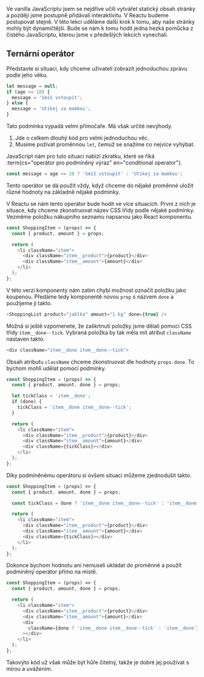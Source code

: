 Ve vanilla JavaScriptu jsem se nejdříve učili vytvářet statický obsah stránky a později jsme postupně přidávali interaktivitu. V Reactu budeme postupovat stejně. V této lekci uděláme další krok k tomu, aby naše stránky mohly být dynamičtější. Bude se nám k tomu hodit jedna hezká pomůcka z čistého JavaScriptu, kterou jsme v předešlých lekcích vynechali.

## Ternární operátor

Představte si situaci, kdy chceme uživateli zobrazit jednoduchou zprávu podle jeho věku.

```js
let message = null;
if (age >= 18) {
  message = 'Smíš vstoupit';
} else {
  message = 'Utíkej za mamkou';
}
```

Tato podmínka vypadá velmi přímočaře. Má však určité nevýhody.

1. Jde o celkem dlouhý kód pro velmi jednoduchou věc.
1. Musíme požívat proměnnou `let`, čemuž se snažíme co nejvíce vyhýbat.

JavaScript nám pro tuto situaci nabízí zkratku, které se říká :term{cs="operátor pro podmíněný výraz" en="conditional operator"}.

```js
const message = age >= 18 ? 'Smíš vstoupit' : 'Utíkej za mamkou';
```

Tento operátor se dá použít vždy, když chceme do nějaké proměnné uložit různé hodnoty na základně nějaké podmínky.

V Reactu se nám tento operátor bude hodit ve více situacích. První z nich je situace, kdy chceme zkonstruovat název CSS třídy podle nějaké podmínky. Vezměme položku nákupního seznamu napsanou jako React komponentu.

```js
const ShoppingItem = (props) => {
  const { product, amount } = props;

  return (
    <li className="item">
      <div className="item__product">{product}</div>
      <div className="item__amount">{amount}</div>
    </li>
  );
};
```

V této verzi komponenty nám zatím chybí možnost označit položku jako koupenou. Předáme tedy komponentě novou `prop` s názvem `done` a použijeme ji takto.

```js
<ShoppingList product="jablka" amount="1 kg" done={true} />
```

Možná si ještě vzpomenete, že zaškrtnutí položky jsme dělali pomocí CSS třídy `item__done--tick`. Vybraná položka by tak měla mít atribut `className` nastaven takto.

```js
<div className="item__done item__done--tick">
```

Obsah atributu `className` chceme zkonstruovat dle hodnoty `props.done`. To bychom mohli udělat pomocí podmínky.

```js
const ShoppingItem = (props) => {
  const { product, amount, done } = props;

  let tickClass = 'item__done';
  if (done) {
    tickClass = 'item__done item__done--tick';
  }

  return (
    <li className="item">
      <div className="item__product">{product}</div>
      <div className="item__amount">{amount}</div>
      <div className={tickClass}></div>
    </li>
  );
};
```

Díky podmíněnému operátoru si ovšem situaci můžeme zjednodušit takto.

```js
const ShoppingItem = (props) => {
  const { product, amount, done } = props;

  const tickClass = done ? 'item__done item__done--tick' : 'item__done';

  return (
    <li className="item">
      <div className="item__product">{product}</div>
      <div className="item__amount">{amount}</div>
      <div className={tickClass}></div>
    </li>
  );
};
```

Dokonce bychom hodnotu ani nemuseli ukládat do proměnné a použít podmíněný operátor přímo na místě.

```js
const ShoppingItem = (props) => {
  const { product, amount, done } = props;

  return (
    <li className="item">
      <div className="item__product">{product}</div>
      <div className="item__amount">{amount}</div>
      <div
        className={done ? 'item__done item__done--tick' : 'item__done'}
      ></div>
    </li>
  );
};
```

Takovýto kód už však může být hůře čitelný, takže je dobré jej používat s mírou a uvážením.
